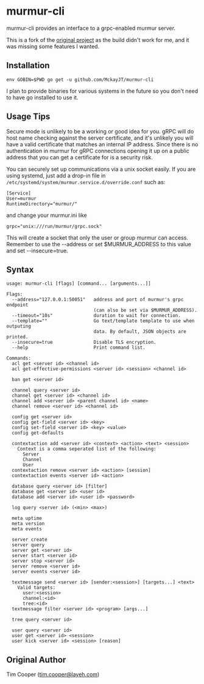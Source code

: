 # murmur-cli

murmur-cli provides an interface to a grpc-enabled murmur server.

This is a fork of the [original project](https://github.com/layeh/murmur-cli)
as the build didn't work for me, and it was missing some features I wanted.

## Installation

    env GOBIN=$PWD go get -u github.com/MckayJT/murmur-cli

I plan to provide binaries for various systems in the future
so you don't need to have go installed to use it.

## Usage Tips

Secure mode is unlikely to be a working or good idea for you.
gRPC will do host name checking against the server certificate, and it's
unlikely you will have a valid certificate that matches an internal
IP address. Since there is no authentication in murmur for gRPC connections
opening it up on a public address that you can get a certificate for
is a security risk.

You can securely set up communications via a unix socket easily.
If you are using systemd, just add a drop-in file in
`/etc/systemd/system/murmur.service.d/override.conf` such as:

```
[Service]
User=murmur
RuntimeDirectory="murmur/"
```

and change your murmur.ini like

```
grpc="unix:///run/murmur/grpc.sock"
```

This will create a socket that only the user or group murmur can access.
Remember to use the --address or set $MURMUR\_ADDRESS to this value
and set --insecure=true. 

## Syntax
    usage: murmur-cli [flags] [command... [arguments...]]

    Flags:
      --address="127.0.0.1:50051"   address and port of murmur's grpc endpoint
                                    (can also be set via $MURMUR_ADDRESS).
      --timeout="10s"               duration to wait for connection.
      --template=""                 Go text/template template to use when outputing
                                    data. By default, JSON objects are printed.
      --insecure=true               Disable TLS encryption.
      --help                        Print command list.

    Commands:
      acl get <server id> <channel id>
      acl get-effective-permissions <server id> <session> <channel id>

      ban get <server id>

      channel query <server id>
      channel get <server id> <channel id>
      channel add <server id> <parent channel id> <name>
      channel remove <server id> <channel id>

      config get <server id>
      config get-field <server id> <key>
      config set-field <server id> <key> <value>
      config get-defaults

      contextaction add <server id> <context> <action> <text> <session>
        Context is a comma seperated list of the following:
          Server
          Channel
          User
      contextaction remove <server id> <action> [session]
      contextaction events <server id> <action>

      database query <server id> [filter]
      database get <server id> <user id>
      database add <server id> <user id> <password>  

      log query <server id> (<min> <max>)

      meta uptime
      meta version
      meta events

      server create
      server query
      server get <server id>
      server start <server id>
      server stop <server id>
      server remove <server id>
      server events <server id>

      textmessage send <server id> [sender:<session>] [targets...] <text>
        Valid targets:
          user:<session>
          channel:<id>
          tree:<id>
      textmessage filter <server id> <program> [args...]

      tree query <server id>

      user query <server id>
      user get <server id> <session>
      user kick <server id> <session> [reason]


## Original Author

Tim Cooper (<tim.cooper@layeh.com>)
